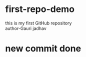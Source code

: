 # first-repo-demo
this is my first GitHub repository 
<br>
author-Gauri jadhav
<h1>new commit done</h1>